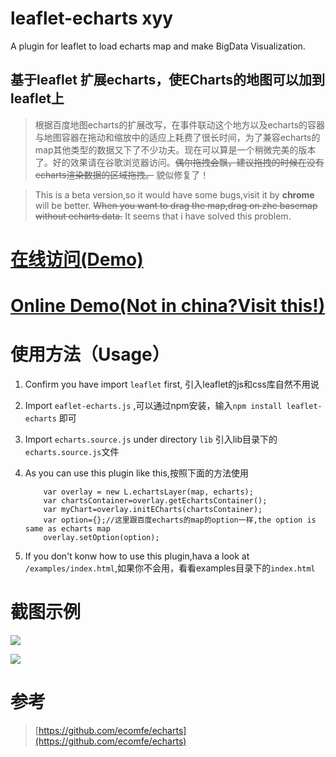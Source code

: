 # leaflet-echarts xyy
A plugin for leaflet to load echarts map and make BigData Visualization.
## 基于leaflet 扩展echarts，使ECharts的地图可以加到leaflet上

> 根据百度地图echarts的扩展改写，在事件联动这个地方以及echarts的容器与地图容器在拖动和缩放中的适应上耗费了很长时间，为了兼容echarts的map其他类型的数据又下了不少功夫。现在可以算是一个稍微完美的版本了。好的效果请在谷歌浏览器访问。~~偶尔拖拽会飘，建议拖拽的时候在没有echarts渲染数据的区域拖拽。~~ 貌似修复了！

> This is a beta version,so it would have some bugs,visit it by **chrome** will be better.	~~When you want to drag the map,drag on zhe basemap without echarts data.~~	It seems that i have solved this problem.

# [在线访问(Demo)](http://wandergis.github.io/leaflet-echarts)
# [Online Demo(Not in china?Visit this!)](http://wandergis.github.io/leaflet-echarts/index-en.html) 

# 使用方法（Usage）

1. Confirm you have import `leaflet` first, 引入leaflet的js和css库自然不用说 
2. Import `eaflet-echarts.js` ,可以通过npm安装，输入`npm install leaflet-echarts` 即可
3. Import `echarts.source.js` under directory `lib` 引入lib目录下的`echarts.source.js`文件
4. As you can use this plugin like this,按照下面的方法使用

	```
		var overlay = new L.echartsLayer(map, echarts);
    	var chartsContainer=overlay.getEchartsContainer();
    	var myChart=overlay.initECharts(chartsContainer);
    	var option={};//这里跟百度echarts的map的option一样,the option is same as echarts map
    	overlay.setOption(option);
   	 ```
5. If you don't konw how to use this plugin,hava a look at `/examples/index.html`,如果你不会用，看看examples目录下的`index.html` 

# 截图示例

![](https://raw.githubusercontent.com/wandergis/leaflet-echarts/master/examples/demo.gif)

![](https://raw.githubusercontent.com/wandergis/leaflet-echarts/master/examples/demo2.gif)

# 参考

>[https://github.com/ecomfe/echarts](https://github.com/ecomfe/echarts)
